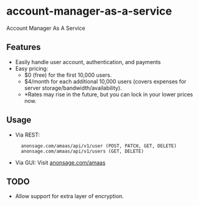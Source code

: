 # account-manager-as-a-service
Account Manager As A Service



## Features

- Easily handle user account, authentication, and payments
- Easy pricing:
  - $0 (free) for the first 10,000 users.
  - $4/month for each additional 10,000 users (covers expenses for server storage/bandwidth/availability).
  - *Rates may rise in the future, but you can lock in your lower prices now.



## Usage

- Via REST:

        anonsage.com/amaas/api/v1/user (POST, PATCH, GET, DELETE)
        anonsage.com/amaas/api/v1/users (GET, DELETE)
    
- Via GUI: Visit [anonsage.com/amaas](http://anonsage.com/amaas)



## TODO

- Allow support for extra layer of encryption.
